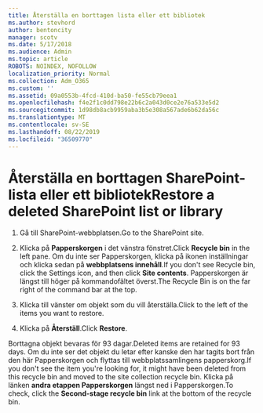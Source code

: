 ```yaml
---
title: Återställa en borttagen lista eller ett bibliotek
ms.author: stevhord
author: bentoncity
manager: scotv
ms.date: 5/17/2018
ms.audience: Admin
ms.topic: article
ROBOTS: NOINDEX, NOFOLLOW
localization_priority: Normal
ms.collection: Adm_O365
ms.custom: ''
ms.assetid: 09a0553b-4fcd-410d-ba50-fe55cb79eea1
ms.openlocfilehash: f4e2f1c0dd798e22b6c2a043d0ce2e76a533e5d2
ms.sourcegitcommit: 1d98db8acb9959aba3b5e308a567ade6b62da56c
ms.translationtype: MT
ms.contentlocale: sv-SE
ms.lasthandoff: 08/22/2019
ms.locfileid: "36509770"
---
```

# <a name="restore-a-deleted-sharepoint-list-or-library"></a><span data-ttu-id="eafb3-102">Återställa en borttagen SharePoint-lista eller ett bibliotek</span><span class="sxs-lookup"><span data-stu-id="eafb3-102">Restore a deleted SharePoint list or library</span></span>

1. <span data-ttu-id="eafb3-103">Gå till SharePoint-webbplatsen.</span><span class="sxs-lookup"><span data-stu-id="eafb3-103">Go to the SharePoint site.</span></span>
    
2. <span data-ttu-id="eafb3-104">Klicka på **Papperskorgen** i det vänstra fönstret.</span><span class="sxs-lookup"><span data-stu-id="eafb3-104">Click **Recycle bin** in the left pane.</span></span> <span data-ttu-id="eafb3-105">Om du inte ser Papperskorgen, klicka på ikonen inställningar och klicka sedan på **webbplatsens innehåll**.</span><span class="sxs-lookup"><span data-stu-id="eafb3-105">If you don't see Recycle bin, click the Settings icon, and then click **Site contents**.</span></span> <span data-ttu-id="eafb3-106">Papperskorgen är längst till höger på kommandofältet överst.</span><span class="sxs-lookup"><span data-stu-id="eafb3-106">The Recycle Bin is on the far right of the command bar at the top.</span></span>
    
3. <span data-ttu-id="eafb3-107">Klicka till vänster om objekt som du vill återställa.</span><span class="sxs-lookup"><span data-stu-id="eafb3-107">Click to the left of the items you want to restore.</span></span>
    
4. <span data-ttu-id="eafb3-108">Klicka på **Återställ**.</span><span class="sxs-lookup"><span data-stu-id="eafb3-108">Click **Restore**.</span></span>
    
<span data-ttu-id="eafb3-109">Borttagna objekt bevaras för 93 dagar.</span><span class="sxs-lookup"><span data-stu-id="eafb3-109">Deleted items are retained for 93 days.</span></span> <span data-ttu-id="eafb3-110">Om du inte ser det objekt du letar efter kanske den har tagits bort från den här Papperskorgen och flyttas till webbplatssamlingens papperskorg.</span><span class="sxs-lookup"><span data-stu-id="eafb3-110">If you don't see the item you're looking for, it might have been deleted from this recycle bin and moved to the site collection recycle bin.</span></span> <span data-ttu-id="eafb3-111">Klicka på länken **andra etappen Papperskorgen** längst ned i Papperskorgen.</span><span class="sxs-lookup"><span data-stu-id="eafb3-111">To check, click the **Second-stage recycle bin** link at the bottom of the recycle bin.</span></span> 
  

